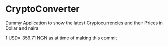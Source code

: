 # CryptoConverter
Dummy Application to show the latest Cryptocurrencies and their Prices in Dollar and naira

1 USD= 359.71 NGN as at time of making this commit
